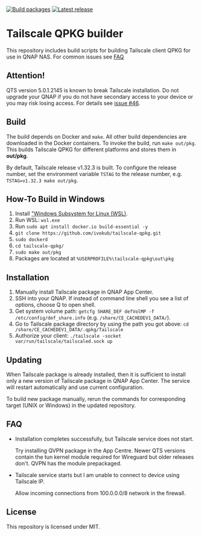 [![Build packages](https://github.com/ivokub/tailscale-qpkg/workflows/Build%20packages/badge.svg?branch=master)](https://github.com/ivokub/tailscale-qpkg/actions/workflows/build.yml)
[![Latest release](https://img.shields.io/github/v/release/ivokub/tailscale-qpkg?sort=semver)](https://github.com/ivokub/tailscale-qpkg/releases/latest)

Tailscale QPKG builder
======================

This repository includes build scripts for building Tailscale client QPKG for
use in QNAP NAS. For common issues see [FAQ](#FAQ)

Attention!
----------

QTS version 5.0.1.2145 is known to break Tailscale installation. Do not upgrade
your QNAP if you do not have secondary access to your device or you may risk
losing access. For details see [issue #46](https://github.com/ivokub/tailscale-qpkg/issues/46).

Build
-----

The build depends on Docker and `make`. All other build dependencies are
downloaded in the Docker containers. To invoke the build, run `make out/pkg`.
This builds Tailscale QPKG for different platforms and stores them in
**out/pkg**.

By default, Tailscale release v1.32.3 is built. To configure the release number,
set the environment variable `TSTAG` to the release number, e.g.
`TSTAG=v1.32.3 make out/pkg`.

How-To Build in Windows
----------------
1. Install ["Windows Subsystem for Linux (WSL)](https://docs.microsoft.com/en-us/windows/wsl/install).
2. Run WSL: `wsl.exe`
3. Run `sudo apt install docker.io build-essential -y`
4. `git clone https://github.com/ivokub/tailscale-qpkg.git`
5. `sudo dockerd`
6. `cd tailscale-qpkg/`
7. `sudo make out/pkg`
8. Packages are located at `%USERPROFILE%\tailscale-qpkg\out\pkg`

Installation
------------

1. Manually install Tailscale package in QNAP App Center.
2. SSH into your QNAP. If instead of command line shell you see a list of options, choose Q to open shell.
3. Get system volume path: `getcfg SHARE_DEF defVolMP -f /etc/config/def_share.info` (e.g. `/share/CE_CACHEDEV1_DATA/`).
4. Go to Tailscale package directory by using the path you got above: `cd /share/CE_CACHEDEV1_DATA/.qpkg/Tailscale`
5. Authorize your client: `./tailscale -socket var/run/tailscale/tailscaled.sock up`

Updating
--------

When Tailscale package is already installed, then it is sufficient to install
only a new version of Tailscale package in QNAP App Center. The service will
restart automatically and use current configuration.

To build new package manually, rerun the commands for corresponding target
(UNIX or Windows) in the updated repository.

FAQ
---

* Installation completes successfully, but Tailscale service does not start.

  Try installing QVPN package in the App Centre. Newer QTS versions contain the
  tun kernel module required for Wireguard but older releases don't. QVPN has
  the module prepackaged.

* Tailscale service starts but I am unable to connect to device using Tailscale IP.

  Allow incoming connections from 100.0.0.0/8 network in the firewall.

License
-------

This repository is licensed under MIT.
